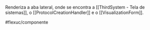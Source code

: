 Renderiza a aba lateral, onde se encontra a  [[ThirdSystem - Tela de sistemas]], o [[ProtocolCreationHandler]] e o [[VisualizationForm]]. 

#flexuc/componente


